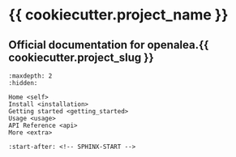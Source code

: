 # {{ cookiecutter.project_name }}

## Official documentation for openalea.{{ cookiecutter.project_slug }}

```{toctree}
:maxdepth: 2
:hidden:

Home <self>
Install <installation>
Getting started <getting_started>
Usage <usage>
API Reference <api>
More <extra>
```

```{include} ../README.md
:start-after: <!-- SPHINX-START -->
```
